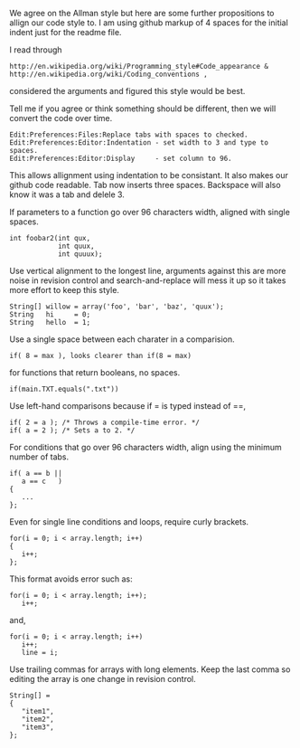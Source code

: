 We agree on the Allman style but here are some further propositions to allign our code style to.
I am using github markup of 4 spaces for the initial indent just for the readme file.

I read through
```
http://en.wikipedia.org/wiki/Programming_style#Code_appearance &
http://en.wikipedia.org/wiki/Coding_conventions ,
```
considered the arguments and figured this style would be best.

Tell me if you agree or think something should be different, then we will convert the code over
time.

```
Edit:Preferences:Files:Replace tabs with spaces to checked.
Edit:Preferences:Editor:Indentation - set width to 3 and type to spaces.
Edit:Preferences:Editor:Display     - set column to 96.
```

This allows allignment using indentation to be consistant. It also makes our github code
readable. Tab now inserts three spaces. Backspace will also know it was a tab and delele 3.

If parameters to a function go over 96 characters width, aligned with single spaces.

```
int foobar2(int qux,
            int quux,
            int quuux);
```

Use vertical alignment to the longest line, arguments against this are more noise in revision
control and search-and-replace will mess it up so it takes more effort to keep this style.
```
String[] willow = array('foo', 'bar', 'baz', 'quux');
String   hi     = 0;
String   hello  = 1;
```


Use a single space between each charater in a comparision.
```
if( 8 = max ), looks clearer than if(8 = max)
```
for functions that return booleans, no spaces.
```
if(main.TXT.equals(".txt"))
```

Use left-hand comparisons because if = is typed instead of ==,
```
if( 2 = a ); /* Throws a compile-time error. */
if( a = 2 ); /* Sets a to 2. */
```

For conditions that go over 96 characters width, align using the minimum number of tabs.
```
if( a == b ||
   a == c   )
{
   ...
};

```


Even for single line conditions and loops, require curly brackets.
```
for(i = 0; i < array.length; i++)
{
   i++;
};

```

This format avoids error such as:
```
for(i = 0; i < array.length; i++);
   i++;
```

and,
```
for(i = 0; i < array.length; i++)
   i++;
   line = i;

```

Use trailing commas for arrays with long elements.
Keep the last comma so editing the array is one change in revision control.
```
String[] =
{
   "item1",
   "item2",
   "item3",
};
```
